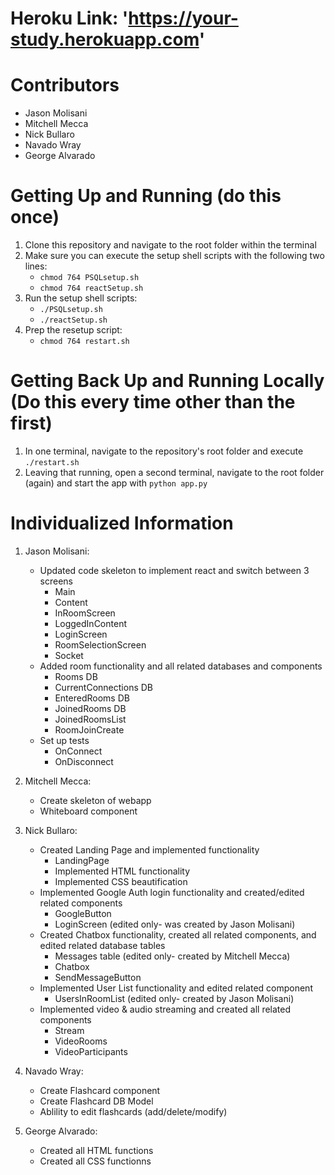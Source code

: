 # Heroku Link: 'https://your-study.herokuapp.com'


# Contributors

- Jason Molisani
- Mitchell Mecca
- Nick Bullaro
- Navado Wray
- George Alvarado


# Getting Up and Running (do this once)
1. Clone this repository and navigate to the root folder within the terminal
2. Make sure you can execute the setup shell scripts with the following two lines:
   - `chmod 764 PSQLsetup.sh`
   - `chmod 764 reactSetup.sh`
3. Run the setup shell scripts:
   - `./PSQLsetup.sh`
   - `./reactSetup.sh`
4. Prep the resetup script:
   - `chmod 764 restart.sh`


# Getting Back Up and Running Locally (Do this every time other than the first)
1. In one terminal, navigate to the repository's root folder and execute `./restart.sh`
2. Leaving that running, open a second terminal, navigate to the root folder (again) and start the app with `python app.py`


# Individualized Information

1. Jason Molisani: 
    * Updated code skeleton to implement react and switch between 3 screens
      * Main
      * Content
      * InRoomScreen
      * LoggedInContent
      * LoginScreen
      * RoomSelectionScreen
      * Socket
    * Added room functionality and all related databases and components
      * Rooms DB
      * CurrentConnections DB
      * EnteredRooms DB
      * JoinedRooms DB
      * JoinedRoomsList
      * RoomJoinCreate
    * Set up tests
      * OnConnect
      * OnDisconnect

2. Mitchell Mecca: 
    * Create skeleton of webapp
    * Whiteboard component

3. Nick Bullaro: 
    * Created Landing Page and implemented functionality
        * LandingPage
        * Implemented HTML functionality
        * Implemented CSS beautification
    * Implemented Google Auth login functionality and created/edited related components
        * GoogleButton
        * LoginScreen (edited only- was created by Jason Molisani)
    * Created Chatbox functionality, created all related components, and edited related database tables
        * Messages table (edited only- created by Mitchell Mecca)
        * Chatbox
        * SendMessageButton
    * Implemented User List functionality and edited related component
        * UsersInRoomList (edited only- created by Jason Molisani)
    * Implemented video & audio streaming and created all related components
        * Stream
        * VideoRooms
        * VideoParticipants

4. Navado Wray: 
    * Create Flashcard component
    * Create Flashcard DB Model
    * Ablility to edit flashcards (add/delete/modify)

5. George Alvarado: 
    * Created all HTML functions
    * Created all CSS functionns 
    

